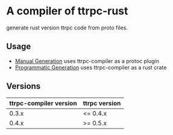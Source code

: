 # A compiler of ttrpc-rust

generate rust version ttrpc code from proto files.

## Usage

- [Manual Generation](https://github.com/containerd/ttrpc-rust#1-generate-with-protoc-command) uses ttrpc-compiler as a protoc plugin
- [Programmatic Generation](https://github.com/containerd/ttrpc-rust#2-generate-programmatically) uses ttrpc-compiler as a rust crate

## Versions
| ttrpc-compiler version | ttrpc version |
| ------------- | ------------- |
| 0.3.x | <= 0.4.x  |
| 0.4.x  | >= 0.5.x
